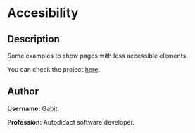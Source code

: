 # **Accesibility**

## **Description**

Some examples to show pages with less accessible elements.

You can check the project [here][web].

## **Author**

**Username:** Gabit.

**Profession:** Autodidact software developer.

[web]: ???